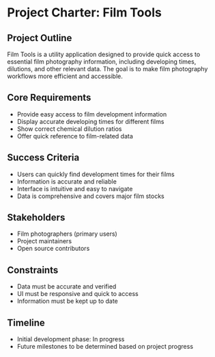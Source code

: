 # Project Charter: Film Tools

## Project Outline

Film Tools is a utility application designed to provide quick access to essential film photography information, including developing times, dilutions, and other relevant data. The goal is to make film photography workflows more efficient and accessible.

## Core Requirements

- Provide easy access to film development information
- Display accurate developing times for different films
- Show correct chemical dilution ratios
- Offer quick reference to film-related data

## Success Criteria

- Users can quickly find development times for their films
- Information is accurate and reliable
- Interface is intuitive and easy to navigate
- Data is comprehensive and covers major film stocks

## Stakeholders

- Film photographers (primary users)
- Project maintainers
- Open source contributors

## Constraints

- Data must be accurate and verified
- UI must be responsive and quick to access
- Information must be kept up to date

## Timeline

- Initial development phase: In progress
- Future milestones to be determined based on project progress

